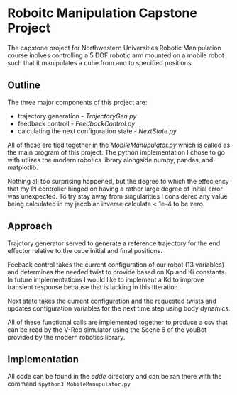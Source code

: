 # Roboitc Manipulation Capstone Project
The capstone project for Northwestern Universities Robotic Manipulation course inolves controlling a 5 DOF robotic arm mounted on a mobile robot such that it manipulates a cube from and to specified positions. 

## Outline
The three major components of this project are:
* trajectory generation - *TrajectoryGen.py*
* feedback controll - *FeedbackControl.py*
* calculating the next configuration state - *NextState.py*

All of these are tied together in the *MobileManupulator.py* which is called as the main program of this project. The python implementation I chose to go with utlizes the modern robotics library alongside numpy, pandas, and matplotlib. 

Nothing all too surprising happened, but the degree to which the effeciency that my PI controller hinged on having a rather large degree of initial error was unexpected. To try stay away from singularities I considered any value being calculated in my jacobian inverse calculate < 1e-4 to be zero. 

## Approach
Trajctory generator served to generate a reference trajectory for the end effector relative to the cube initial and final positions. 

Feeback control takes the current configuration of our robot (13 variables) and determines the needed twist to provide based on Kp and Ki constants. In future implementations I would like to implement a Kd to improve transient response because that is lacking in this itteration.

Next state takes the current configuration and the requested twists and updates configuration variables for the next time step using body dynamics. 

All of these functional calls are implemented together to produce a csv that can be read by the V-Rep simulator using the Scene 6 of the youBot provided by the modern robotics library.  

## Implementation
All code can be found in the *cdde* directory and can be ran there with the command `$python3 MobileManupulator.py` 

